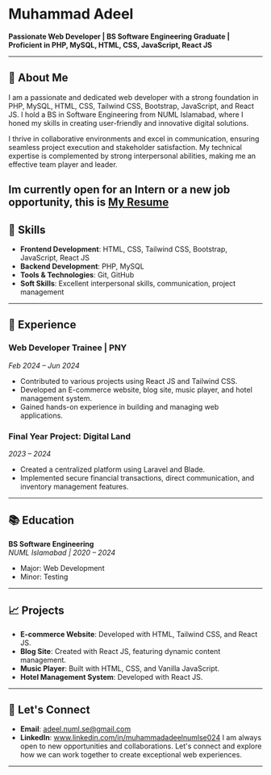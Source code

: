 
# Muhammad Adeel

**Passionate Web Developer | BS Software Engineering Graduate | Proficient in PHP, MySQL, HTML, CSS, JavaScript, React JS**

---

## 👋 About Me

I am a passionate and dedicated web developer with a strong foundation in PHP, MySQL, HTML, CSS, Tailwind CSS, Bootstrap, JavaScript, and React JS. I hold a BS in Software Engineering from NUML Islamabad, where I honed my skills in creating user-friendly and innovative digital solutions.

I thrive in collaborative environments and excel in communication, ensuring seamless project execution and stakeholder satisfaction. My technical expertise is complemented by strong interpersonal abilities, making me an effective team player and leader.

Im currently open for an Intern or a new job opportunity, this is [My Resume](https://drive.google.com/drive/folders/1ffFac-E01qQEMDkGoRdDJeSleiu1G-1E?usp=sharing)
---

## 🌟 Skills

- **Frontend Development**: HTML, CSS, Tailwind CSS, Bootstrap, JavaScript, React JS
- **Backend Development**: PHP, MySQL
- **Tools & Technologies**: Git, GitHub
- **Soft Skills**: Excellent interpersonal skills, communication, project management

---

## 💼 Experience

### Web Developer Trainee | PNY
*Feb 2024 – Jun 2024*

- Contributed to various projects using React JS and Tailwind CSS.
- Developed an E-commerce website, blog site, music player, and hotel management system.
- Gained hands-on experience in building and managing web applications.

### Final Year Project: Digital Land
*2023 – 2024*

- Created a centralized platform using Laravel and Blade.
- Implemented secure financial transactions, direct communication, and inventory management features.

---

## 📚 Education

**BS Software Engineering**  
*NUML Islamabad | 2020 – 2024*  
- Major: Web Development
- Minor: Testing

---

## 📈 Projects

- **E-commerce Website**: Developed with HTML, Tailwind CSS, and React JS.
- **Blog Site**: Created with React JS, featuring dynamic content management.
- **Music Player**: Built with HTML, CSS, and Vanilla JavaScript.
- **Hotel Management System**: Developed with React JS.

---

## 🚀 Let's Connect

- **Email**: adeel.numl.se@gmail.com
- **LinkedIn**: www.linkedin.com/in/muhammadadeelnumlse024
I am always open to new opportunities and collaborations. Let's connect and explore how we can work together to create exceptional web experiences.

---
